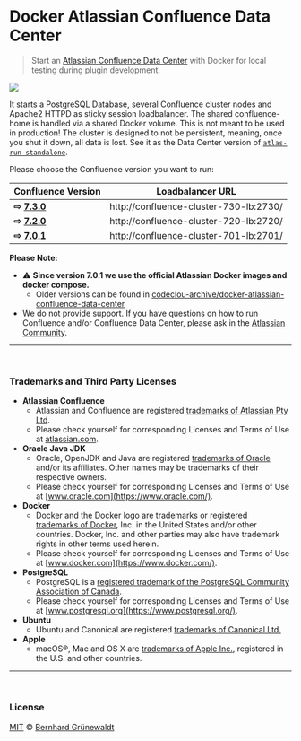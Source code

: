 # Docker Atlassian Confluence Data Center

> Start an [Atlassian Confluence Data Center](https://de.atlassian.com/enterprise/data-center) with Docker for local testing during plugin development.

[![](https://codeclou.github.io/docker-atlassian-confluence-data-center/img/github-product-logo-docker-atlassian-confluence.png)](https://github.com/codeclou/docker-atlassian-confluence-data-center)

It starts a PostgreSQL Database, several Confluence cluster nodes and Apache2 HTTPD as sticky session loadbalancer. The shared confluence-home is handled via a shared Docker volume. This is not meant to be used in production! The cluster is designed to not be persistent, meaning, once you shut it down, all data is lost. See it as the Data Center version of [`atlas-run-standalone`](https://developer.atlassian.com/docs/developer-tools/working-with-the-sdk/command-reference/atlas-run-standalone).

Please choose the Confluence version you want to run:

| Confluence Version                                                                                            | Loadbalancer URL                       |
| ------------------------------------------------------------------------------------------------------------- | -------------------------------------- |
| **⇨ [7.3.0](https://github.com/codeclou/docker-atlassian-confluence-data-center/tree/master/versions/7.3.0)** | http://confluence-cluster-730-lb:2730/ |
| **⇨ [7.2.0](https://github.com/codeclou/docker-atlassian-confluence-data-center/tree/master/versions/7.2.0)** | http://confluence-cluster-720-lb:2720/ |
| **⇨ [7.0.1](https://github.com/codeclou/docker-atlassian-confluence-data-center/tree/master/versions/7.0.1)** | http://confluence-cluster-701-lb:2701/ |

**Please Note:**

- :warning: **Since version 7.0.1 we use the official Atlassian Docker images and docker compose.**
  - Older versions can be found in [codeclou-archive/docker-atlassian-confluence-data-center](https://github.com/codeclou-archive/docker-atlassian-confluence-data-center)
- We do not provide support. If you have questions on how to run Confluence and/or Confluence Data Center, please ask in the
  [Atlassian Community](https://community.atlassian.com/).

---

&nbsp;

### Trademarks and Third Party Licenses

- **Atlassian Confluence**
  - Atlassian and Confluence are registered [trademarks of Atlassian Pty Ltd](https://de.atlassian.com/legal/trademark).
  - Please check yourself for corresponding Licenses and Terms of Use at [atlassian.com](https://atlassian.com).
- **Oracle Java JDK**
  - Oracle, OpenJDK and Java are registered [trademarks of Oracle](https://www.oracle.com/legal/trademarks.html) and/or its affiliates. Other names may be trademarks of their respective owners.
  - Please check yourself for corresponding Licenses and Terms of Use at [www.oracle.com](https://www.oracle.com/).
- **Docker**
  - Docker and the Docker logo are trademarks or registered [trademarks of Docker](https://www.docker.com/trademark-guidelines), Inc. in the United States and/or other countries. Docker, Inc. and other parties may also have trademark rights in other terms used herein.
  - Please check yourself for corresponding Licenses and Terms of Use at [www.docker.com](https://www.docker.com/).
- **PostgreSQL**
  - PostgreSQL is a [registered trademark of the PostgreSQL Community Association of Canada](https://wiki.postgresql.org/wiki/Trademark_Policy).
  - Please check yourself for corresponding Licenses and Terms of Use at [www.postgresql.org](https://www.postgresql.org/).
- **Ubuntu**
  - Ubuntu and Canonical are registered [trademarks of Canonical Ltd.](https://www.ubuntu.com/legal/short-terms)
- **Apple**
  - macOS®, Mac and OS X are [trademarks of Apple Inc.](http://www.apple.com/legal/intellectual-property/trademark/appletmlist.html), registered in the U.S. and other countries.

---

&nbsp;

### License

[MIT](https://github.com/codeclou/docker-atlassian-confluence-data-center/blob/master/LICENSE) © [Bernhard Grünewaldt](https://github.com/clouless)

